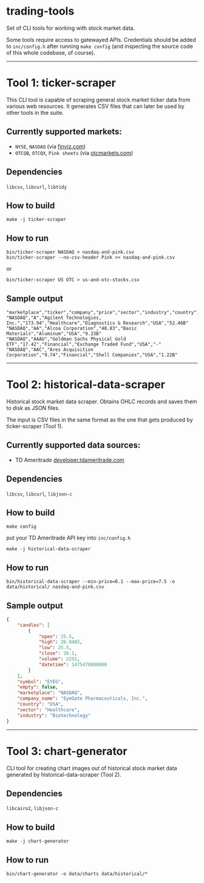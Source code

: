 # trading-tools

Set of CLI tools for working with stock market data.

Some tools require access to gatewayed APIs. Credentials should be added to `inc/config.h` after running `make config` (and inspecting the source code of this whole codebase, of course).


------------------------------------------------------------------------------


# Tool 1: ticker-scraper

This CLI tool is capable of scraping general stock market ticker data from various web resources.  It generates CSV files that can later be used by other tools in the suite.


## Currently supported markets:

 - `NYSE`, `NASDAQ` (via [finviz.com](https://finviz.com))
 - `OTCQB`, `OTCQX`, `Pink sheets` (via [otcmarkets.com](https://otcmarkets.com))


## Dependencies

`libcsv`, `libcurl`, `libtidy`


## How to build

```console
make -j ticker-scraper
```


## How to run

```console
bin/ticker-scraper NASDAQ > nasdaq-and-pink.csv
bin/ticker-scraper --no-csv-header Pink >> nasdaq-and-pink.csv
```
or

```console
bin/ticker-scraper US OTC > us-and-otc-stocks.csv
```


## Sample output

```
"marketplace","ticker","company","price","sector","industry","country","marketcap"
"NASDAQ","A","Agilent Technologies, Inc.","173.94","Healthcare","Diagnostics & Research","USA","52.46B"
"NASDAQ","AA","Alcoa Corporation","48.83","Basic Materials","Aluminum","USA","9.23B"
"NASDAQ","AAAU","Goldman Sachs Physical Gold ETF","17.42","Financial","Exchange Traded Fund","USA","-"
"NASDAQ","AAC","Ares Acquisition Corporation","9.74","Financial","Shell Companies","USA","1.22B"
```


------------------------------------------------------------------------------


# Tool 2: historical-data-scraper

Historical stock market data scraper.  Obtains OHLC records and saves them to disk as JSON files.

The input is CSV files in the same format as the one that gets produced by ticker-scraper (Tool 1).


## Currently supported data sources:

 - TD Ameritrade [developer.tdameritrade.com](https://developer.tdameritrade.com)


## Dependencies

`libcsv`, `libcurl`, `libjson-c`


## How to build

```console
make config
```
put your TD Ameritrade API key into `inc/config.h`

```console
make -j historical-data-scraper
```


## How to run

```console
bin/historical-data-scraper --min-price=0.1 --max-price=7.5 -o data/historical/ nasdaq-and-pink.csv
```


## Sample output

```json
{
    "candles": [
        {
            "open": 25.5,
            "high": 26.8485,
            "low": 25.5,
            "close": 26.1,
            "volume": 2291,
            "datetime": 1475470800000
        }
    ],
    "symbol": "EYEG",
    "empty": false,
    "marketplace": "NASDAQ",
    "company_name": "EyeGate Pharmaceuticals, Inc.",
    "country": "USA",
    "sector": "Healthcare",
    "industry": "Biotechnology"
}
```


------------------------------------------------------------------------------


# Tool 3: chart-generator

CLI tool for creating chart images out of historical stock market data generated by historical-data-scraper (Tool 2).


## Dependencies

`libcairo2`, `libjson-c`


## How to build

```console
make -j chart-generator
```


## How to run

```console
bin/chart-generator -o data/charts data/historical/*
```
